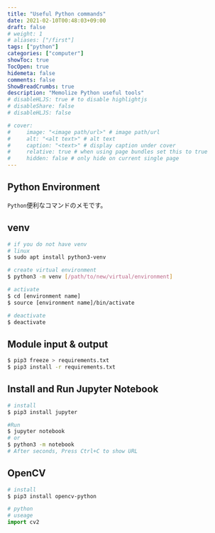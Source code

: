 ```yaml
---
title: "Useful Python commands"
date: 2021-02-10T00:48:03+09:00
draft: false
# weight: 1
# aliases: ["/first"]
tags: ["python"]
categories: ["computer"]
showToc: true
TocOpen: true
hidemeta: false
comments: false
ShowBreadCrumbs: true
description: "Memolize Python useful tools"
# disableHLJS: true # to disable highlightjs
# disableShare: false
# disableHLJS: false

# cover:
#     image: "<image path/url>" # image path/url
#     alt: "<alt text>" # alt text
#     caption: "<text>" # display caption under cover
#     relative: true # when using page bundles set this to true
#     hidden: false # only hide on current single page
---
```


## Python Environment
`Python`便利なコマンドのメモです。

## venv
```bash
# if you do not have venv
# linux
$ sudo apt install python3-venv

# create virtual environment
$ python3 -m venv [/path/to/new/virtual/environment]

# activate
$ cd [environment name]
$ source [environment name]/bin/activate

# deactivate
$ deactivate
```

## Module input & output
```bash
$ pip3 freeze > requirements.txt
$ pip3 install -r requirements.txt
```

## Install and Run Jupyter Notebook
```bash
# install
$ pip3 install jupyter

#Run
$ jupyter notebook
# or
$ python3 -m notebook
# After seconds, Press Ctrl+C to show URL
```

## OpenCV
```bash
# install
$ pip3 install opencv-python
```

```python
# python
# useage
import cv2 
```

